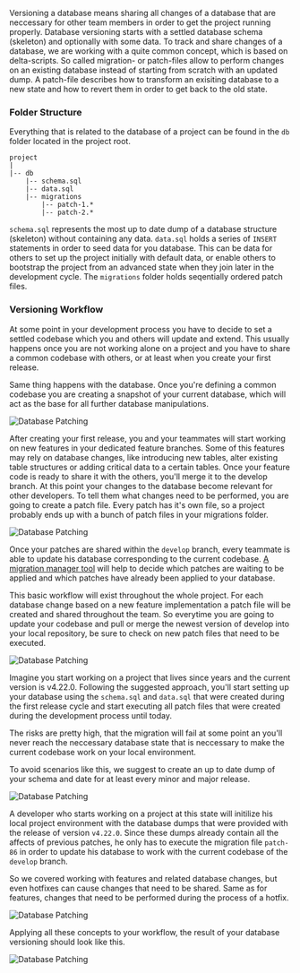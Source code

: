 Versioning a database means sharing all changes of a database that are neccessary for other team members in order to get the project running properly. Database versioning starts with a settled database schema (skeleton) and optionally with some data.
To track and share changes of a database, we are working with a quite common concept, which is based on delta-scripts. So called migration- or patch-files allow to perform changes on an existing database instead of starting from scratch with an updated dump. A patch-file describes how to transform an exisiting database to a new state and how to revert them in order to get back to the old state.


### Folder Structure

Everything that is related to the database of a project can be found in the `db` folder located in the project root. 

    project
    |
    |-- db
        |-- schema.sql
        |-- data.sql
        |-- migrations
            |-- patch-1.*
            |-- patch-2.*

`schema.sql` represents the most up to date dump of a database structure (skeleton) without containing any data. `data.sql` holds a series of `INSERT` statements in order to seed data for you database. This can be data for others to set up the project initially with default data, or enable others to bootstrap the project from an advanced state when they join later in the development cycle. The `migrations` folder holds seqentially ordered patch files. 


### Versioning Workflow

At some point in your development process you have to decide to set a settled codebase which you and others will update and extend. This usually happens once you are not working alone on a project and you have to share a common codebase with others, or at least when you create your first release.

Same thing happens with the database. Once you're defining a common codebase you are creating a snapshot of your current database, which will act as the base for all further database manipulations.

![Database Patching](/web-development-field-guide/img/content/collaboration/db-versioning-01.svg "Database Patching")

After creating your first release, you and your teammates will start working on new features in your dedicated feature branches. Some of this features may rely on database changes, like introducing new tables, alter existing table structures or adding critical data to a certain tables.
Once your feature code is ready to share it with the others, you'll merge it to the develop branch. At this point your changes to the database become relevant for other developers. To tell them what changes need to be performed, you are going to create a patch file.
Every patch has it's own file, so a project probably ends up with a bunch of patch files in your migrations folder.

![Database Patching](/web-development-field-guide/img/content/collaboration/db-versioning-02.svg "Database Patching")

Once your patches are shared within the `develop` branch, every teammate is able to update his database corresponding to the current codebase. [A migration manager tool]() will help to decide which patches are waiting to be applied and which patches have already been applied to your database.

This basic workflow will exist throughout the whole project. For each database change based on a new feature implementation a patch file will be created and shared throughout the team. So everytime you are going to update your codebase and pull or merge the newest version of develop into your local repository, be sure to check on new patch files that need to be executed.

![Database Patching](/web-development-field-guide/img/content/collaboration/db-versioning-03.svg "Database Patching")

Imagine you start working on a project that lives since years and the current version is v4.22.0. Following the suggested approach, you'll start setting up your database using the `schema.sql` and `data.sql` that were created during the first release cycle and start executing all patch files that were created during the development process until today.

The risks are pretty high, that the migration will fail at some point an you'll never reach the neccessary database state that is neccessary to make the current codebase work on your local environment.

To avoid scenarios like this, we suggest to create an up to date dump of your schema and date for at least every minor and major release.

![Database Patching](/web-development-field-guide/img/content/collaboration/db-versioning-04.svg "Database Patching")

A developer who starts working on a project at this state will initilize his local project environment with the database dumps that were provided with the release of version `v4.22.0`. Since these dumps already contain all the affects of previous patches, he only has to execute the migration file `patch-86` in order to update his database to work with the current codebase of the `develop` branch.

So we covered working with features and related database changes, but even hotfixes can cause changes that need to be shared. Same as for features, changes that need to be performed during the process of a hotfix.

![Database Patching](/web-development-field-guide/img/content/collaboration/db-versioning-05.svg "Database Patching")

Applying all these concepts to your workflow, the result of your database versioning should look like this.

![Database Patching](/web-development-field-guide/img/content/collaboration/db-versioning.svg "Database Patching")

